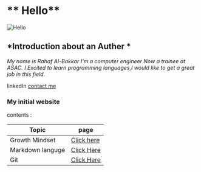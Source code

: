 # ** Hello**
![Hello](https://blogfonts.com/fonts/h/406/164406/img/hello.png)


## *Introduction about an **Auther** *
*My name is Rahaf Al-Bakkar
 I'm a computer engineer Now a trainee at ASAC. I Excited to learn programming languages,I would like to get a great job in this field.*

linkedIn [contact me](https://www.linkedin.com/in/rahaf-albakkar-b3a63a202/)

### My initial website 
contents :

Topic  | page
------------ | -------------
Growth Mindset | [Click here](https://github.com/@Rahafalbakkar/Raeding-Note/Growthmindest)
Markdown languge |[Click Here](https://github.com/RahafALBAKKAR/Raeding-Note/Markdown)
Git |[Click Here](https://github.com/RahafALBAKKAR/Raeding-Note/Git)
